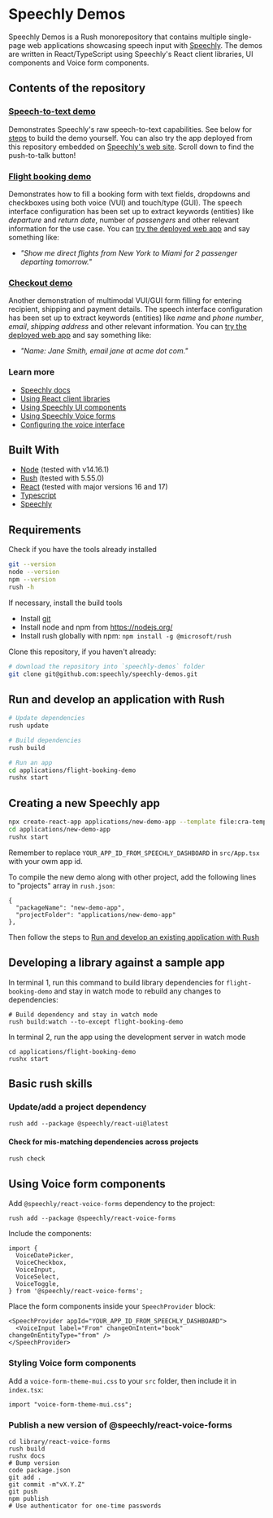 # Speechly Demos

Speechly Demos is a Rush monorepository that contains multiple single-page web applications showcasing speech input with [Speechly](https://speechly.com). The demos are written in React/TypeScript using Speechly's React client libraries, UI components and Voice form components.

## Contents of the repository

### [Speech-to-text demo](https://www.speechly.com/technology/voice-api/speech-to-text/)

Demonstrates Speechly's raw speech-to-text capabilities. See below for [steps](#requirements) to build the demo yourself. You can also try the app deployed from this repository embedded on [Speechly's web site](https://www.speechly.com/technology/voice-api/speech-to-text/). Scroll down to find the push-to-talk button!

### [Flight booking demo](https://speechly-demos.herokuapp.com/flight-booking)

Demonstrates how to fill a booking form with text fields, dropdowns and checkboxes using both voice (VUI) and touch/type (GUI). The speech interface configuration has been set up to extract keywords (entities) like *departure* and *return date*, number of *passengers* and other relevant information for the use case. You can [try the deployed web app](https://speechly-demos.herokuapp.com/flight-booking) and say something like:

- _"Show me direct flights from New York to Miami for 2 passenger departing tomorrow."_

### [Checkout demo](https://speechly-demos.herokuapp.com/ecommerce-checkout)

Another demonstration of multimodal VUI/GUI form filling for entering recipient, shipping and payment details. The speech interface configuration has been set up to extract keywords (entities) like *name* and *phone number*, *email*, *shipping address* and other relevant information. You can [try the deployed web app](https://speechly-demos.herokuapp.com/ecommerce-checkout) and say something like:

- _"Name: Jane Smith, email jane at acme dot com."_

### Learn more

- [Speechly docs](https://docs.speechly.com)
- [Using React client libraries](https://docs.speechly.com/client-libraries/usage/?platform=React)
- [Using Speechly UI components](https://docs.speechly.com/client-libraries/ui-components/)
- [Using Speechly Voice forms](https://docs.speechly.com/client-libraries/voice-forms/)
- [Configuring the voice interface](https://docs.speechly.com/slu-examples/basics/)

## Built With
* [Node](https://nodejs.org/) (tested with v14.16.1)
* [Rush](https://rushjs.io/) (tested with 5.55.0)
* [React](https://reactjs.org/) (tested with major versions 16 and 17)
* [Typescript](https://www.typescriptlang.org/)
* [Speechly](https://github.com/speechly/react-client)

## Requirements

Check if you have the tools already installed

```bash
git --version
node --version
npm --version
rush -h
```

If necessary, install the build tools

- Install [git](https://github.com/git-guides/install-git)
- Install node and npm from <https://nodejs.org/>
- Install rush globally with npm: `npm install -g @microsoft/rush`

Clone this repository, if you haven't already:

```bash
# download the repository into `speechly-demos` folder
git clone git@github.com:speechly/speechly-demos.git
```
## Run and develop an application with Rush

```bash
# Update dependencies
rush update

# Build dependencies
rush build

# Run an app
cd applications/flight-booking-demo
rushx start
```

## Creating a new Speechly app

```bash
npx create-react-app applications/new-demo-app --template file:cra-template-speechly
cd applications/new-demo-app
rushx start
```

Remember to replace `YOUR_APP_ID_FROM_SPEECHLY_DASHBOARD` in `src/App.tsx` with your owm app id.

To compile the new demo along with other project, add the following lines to "projects" array in `rush.json`:

```
{
  "packageName": "new-demo-app",
  "projectFolder": "applications/new-demo-app"
},
```

Then follow the steps to [Run and develop an existing application with Rush](#run-and-develop-an-application-with-rush)

## Developing a library against a sample app

In terminal 1, run this command to build library dependencies for `flight-booking-demo` and stay in watch mode to rebuild any changes to dependencies:

```
# Build dependency and stay in watch mode
rush build:watch --to-except flight-booking-demo
```

In terminal 2, run the app using the development server in watch mode
```
cd applications/flight-booking-demo
rushx start
```

## Basic rush skills

### Update/add a project dependency

```
rush add --package @speechly/react-ui@latest
```

#### Check for mis-matching dependencies across projects

```
rush check
```

## Using Voice form components

Add `@speechly/react-voice-forms` dependency to the project:

```
rush add --package @speechly/react-voice-forms
```

Include the components:

```
import {
  VoiceDatePicker,
  VoiceCheckbox,
  VoiceInput,
  VoiceSelect,
  VoiceToggle,
} from '@speechly/react-voice-forms';
```

Place the form components inside your `SpeechProvider` block:

```
<SpeechProvider appId="YOUR_APP_ID_FROM_SPEECHLY_DASHBOARD">
  <VoiceInput label="From" changeOnIntent="book" changeOnEntityType="from" />
</SpeechProvider>
```

### Styling Voice form components

Add a `voice-form-theme-mui.css` to your `src` folder, then include it in `index.tsx`:

```
import "voice-form-theme-mui.css";
```

### Publish a new version of @speechly/react-voice-forms

```
cd library/react-voice-forms
rush build
rushx docs
# Bump version
code package.json
git add .
git commit -m"vX.Y.Z"
git push
npm publish
# Use authenticator for one-time passwords
```
